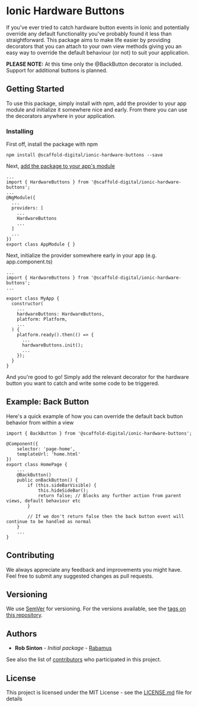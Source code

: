 # Ionic Hardware Buttons

If you've ever tried to catch hardware button events in Ionic and potentially override any default functionality you've probably found it less than straightforward. This package aims to make life easier by providing decorators that you can attach to your own view methods giving you an easy way to override the default behaviour (or not) to suit your application.

**PLEASE NOTE:** At this time only the @BackButton decorator is included. Support for additional buttons is planned.

## Getting Started

To use this package, simply install with npm, add the provider to your app module and initialize it somewhere nice and early. From there you can use the decorators anywhere in your application.

### Installing

First off, install the package with npm

```
npm install @scaffold-digital/ionic-hardware-buttons --save
```

Next, [add the package to your app's module](https://ionicframework.com/docs/native/#Add_Plugins_to_Your_App_Module)

```
...
import { HardwareButtons } from '@scaffold-digital/ionic-hardware-buttons';
...
@NgModule({
  ...
  providers: [
    ...
    HardwareButtons
    ...
  ]
  ...
})
export class AppModule { }
```

Next, initialize the provider somewhere early in your app (e.g. app.component.ts)

```
...
import { HardwareButtons } from '@scaffold-digital/ionic-hardware-buttons';
...

export class MyApp {
  constructor(
    ...
    hardwareButtons: HardwareButtons,
    platform: Platform,
    ...
  ) {
    platform.ready().then(() => {
      ...
      hardwareButtons.init();
      ...
    });
  }
}
```

And you're good to go! Simply add the relevant decorator for the hardware button you want to catch and write some code to be triggered.

## Example: Back Button

Here's a quick example of how you can override the default back button behavior from within a view

```
import { BackButton } from '@scaffold-digital/ionic-hardware-buttons';

@Component({
    selector: 'page-home',
    templateUrl: 'home.html'
})
export class HomePage {
    ...
    @BackButton()
    public onBackButton() {
        if (this.sideBarVisible) {
            this.hideSideBar();
            return false; // Blocks any further action from parent views, default behaviour etc
        }

        // If we don't return false then the back button event will continue to be handled as normal
    }
    ...
}
```

## Contributing

We always appreciate any feedback and improvements you might have. Feel free to submit any suggested changes as pull requests.

## Versioning

We use [SemVer](http://semver.org/) for versioning. For the versions available, see the [tags on this repository](https://github.com/scaffold-digital/ionic-hardware-buttons/tags). 

## Authors

* **Rob Sinton** - *Initial package* - [Rabamus](https://github.com/rabamus)

See also the list of [contributors](https://github.com/scaffold-digital/ionic-hardware-buttons/contributors) who participated in this project.

## License

This project is licensed under the MIT License - see the [LICENSE.md](LICENSE.md) file for details
